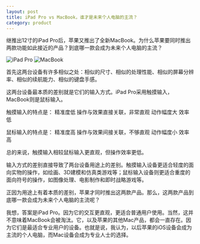 ```yaml
---
layout: post
title: iPad Pro vs MacBook，谁才是未来个人电脑的主流？
category: product
---
```


继推出12寸的iPad Pro后，苹果又推出了全新MacBook。为什么苹果要同时推出两款功能如此接近的产品？到底哪一款会成为未来个人电脑的主流？

![iPad Pro](https://i.imgur.com/sbkY590.jpg)
![MacBook](https://i.imgur.com/cIYFXD1.png)

首先这两台设备有许多相似之处：相似的尺寸、相似的处理性能、相似的屏幕分辨率、相似的续航能力、相似的键盘手感。

这两台设备最本质的差别就是它们的输入方式。iPad Pro采用触摸输入，MacBook则是鼠标输入。

触摸输入的特点是：
精准度低
操作与效果直接关联，非常直观
动作幅度大
效率低

鼠标输入的特点是：
精准度高
操作与效果间接关联，不够直观
动作幅度小
效率高

总的来说，触摸输入相较鼠标输入更直观，但操作效率更低。

输入方式的差别直接导致了两台设备用途上的差别。触摸输入设备更适合轻度的面向实物的操作，如绘画、3D建模和仿真类游戏等；鼠标输入设备则更适合重度的面向符号的操作，如图像处理、电影制作和即时战略游戏等。

正因为用途上有着本质的差别，苹果才同时推出这两款产品。那么，这两款产品到底哪一款会成为未来个人电脑的主流呢？

我想，答案是iPad Pro。因为它的交互更直观，更适合普通用户使用。当然，这并不意味着MacBook会被淘汰。它，以及苹果的其他Mac产品，都会一直存在。因为它们是最适合专业用户的设备。也就是说，我认为，以后苹果的iOS设备会成为主流的个人电脑，而Mac设备会成为专业人士的选择。



